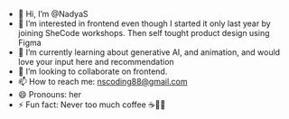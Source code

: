 - 👋 Hi, I’m @NadyaS
- 👀 I’m interested in frontend even though I started it only last year by joining SheCode workshops. Then self tought product design using Figma
- 🌱 I’m currently learning about generative AI, and animation, and would love your input here and recommendation 
- 💞️ I’m looking to collaborate on frontend.
- 📫 How to reach me: nscoding88@gmail.com
- 😄 Pronouns: her
- ⚡ Fun fact: Never too much coffee ☕️🫣😂

<!---
Nadya58s/Nadya58s is a ✨ special ✨ repository because its `README.md` (this file) appears on your GitHub profile.
You can click the Preview link to take a look at your changes.
--->
